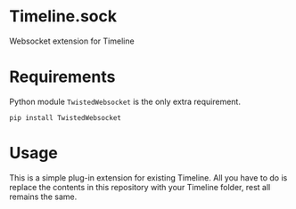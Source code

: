 # Timeline.sock
Websocket extension for Timeline


# Requirements
Python module `TwistedWebsocket` is the only extra requirement.

```
pip install TwistedWebsocket
```

# Usage
This is a simple plug-in extension for existing Timeline. All you have to do is replace the contents in this repository with your Timeline folder, rest all remains the same.
